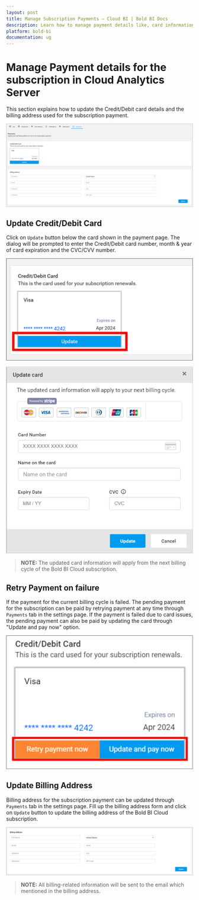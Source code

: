 ```yaml
---
layout: post
title: Manage Subscription Payments – Cloud BI | Bold BI Docs
description: Learn how to manage payment details like, card information, billing address, retry payment on failure for your Bold BI Cloud subscriptions.
platform: bold-bi
documentation: ug
---
```


# Manage Payment details for the subscription in Cloud Analytics Server

This section explains how to update the Credit/Debit card details and the billing address used for the subscription payment.

![Payments](/static/assets/site-administration/images/payment-page.png)

## Update Credit/Debit Card

Click on `Update` button below the card shown in the payment page. The dialog will be prompted to enter the Credit/Debit card number, month & year of card expiration and the CVC/CVV number.

![Update Card](/static/assets/site-administration/images/update-card.png)


![Update Card Form](/static/assets/site-administration/images/update-card-form.png)

> **NOTE:** 
The updated card information will apply from the next billing cycle of the Bold BI Cloud subscription.

## Retry Payment on failure

If the payment for the current billing cycle is failed. The pending payment for the subscription can be paid by retrying payment at any time through `Payments` tab in the settings page.
If the payment is failed due to card issues, the pending payment can also be paid by updating the card through "Update and pay now" option. 


![Retry payment](/static/assets/site-administration/images/retry-payment.png)

## Update Billing Address

Billing address for the subscription payment can be updated through `Payments` tab in the settings page. Fill up the billing address form and click on `Update` button to update the billing address of the Bold BI Cloud subscription.

![Update Billing Address](/static/assets/site-administration/images/update-billing-address.png)

> **NOTE:** 
All billing-related information will be sent to the email which mentioned in the billing address.